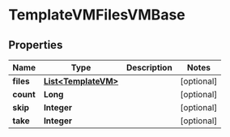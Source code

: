 

# TemplateVMFilesVMBase


## Properties

| Name | Type | Description | Notes |
|------------ | ------------- | ------------- | -------------|
|**files** | [**List&lt;TemplateVM&gt;**](TemplateVM.md) |  |  [optional] |
|**count** | **Long** |  |  [optional] |
|**skip** | **Integer** |  |  [optional] |
|**take** | **Integer** |  |  [optional] |



